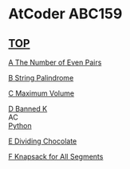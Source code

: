 # AtCoder ABC159  

## [TOP](https://atcoder.jp/contests/abc159)  

[A The Number of Even Pairs](https://atcoder.jp/contests/abc159/tasks/abc159_a)   

[](https://atcoder.jp/contests/abc159/submissions/)  

[B String Palindrome](https://atcoder.jp/contests/abc159/tasks/abc159_b)   

[](https://atcoder.jp/contests/abc159/submissions/)  

[C Maximum Volume](https://atcoder.jp/contests/abc159/tasks/abc159_c)   

[](https://atcoder.jp/contests/abc159/submissions/)  

[D Banned K](https://atcoder.jp/contests/abc159/tasks/abc159_d)   
AC  
[Python](https://atcoder.jp/contests/abc159/submissions/15854603)  

[E Dividing Chocolate](https://atcoder.jp/contests/abc159/tasks/abc159_e)   

[](https://atcoder.jp/contests/abc159/submissions/)  

[F Knapsack for All Segments](https://atcoder.jp/contests/abc159/tasks/abc159_f)   

[](https://atcoder.jp/contests/abc159/submissions/)  


